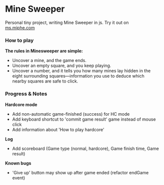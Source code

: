 Mine Sweeper
===========

Personal tiny project, writing Mine Sweeper in js. Try it out on [ms.miphe.com](http://ms.miphe.com)

### How to play

**The rules in Minesweeper are simple:**

- Uncover a mine, and the game ends.
- Uncover an empty square, and you keep playing.
- Uncover a number, and it tells you how many mines lay hidden in the eight surrounding squares—information you use to deduce which nearby squares are safe to click.

### Progress & Notes

**Hardcore mode**
- Add non-automatic game-finished (success) for HC mode
- Add keyboard shortcut to 'commit game result' game instead of mouse click
- Add information about 'How to play hardcore'

**Log**
- Add scoreboard (Game type (normal, hardcore), Game finish time, Game result)

**Known bugs**
- 'Give up' button may show up after game ended (refactor endGame event)